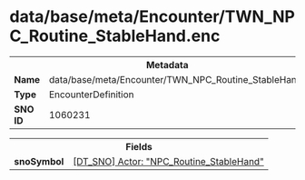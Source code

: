 <h1>data/base/meta/Encounter/TWN_NPC_Routine_StableHand.enc</h1><table><tr><th colspan="100%">Metadata</th></tr><tr><td><b>Name</b></td><td>data/base/meta/Encounter/TWN_NPC_Routine_StableHand.enc</td></tr><tr><td><b>Type</b></td><td>EncounterDefinition</td></tr><tr><td><b>SNO ID</b></td><td>1060231</td></tr></table>

<table><tr><th colspan="100%">Fields</th></tr><tr><td><b>snoSymbol</b></td><td><a href="..\Actor\NPC_Routine_StableHand.acr">[DT_SNO] Actor: "NPC_Routine_StableHand"</a></td></tr></table>

